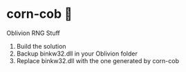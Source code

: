# corn-cob 🌽

Oblivion RNG Stuff

1. Build the solution
2. Backup binkw32.dll in your Oblivion folder
3. Replace binkw32.dll with the one generated by corn-cob
